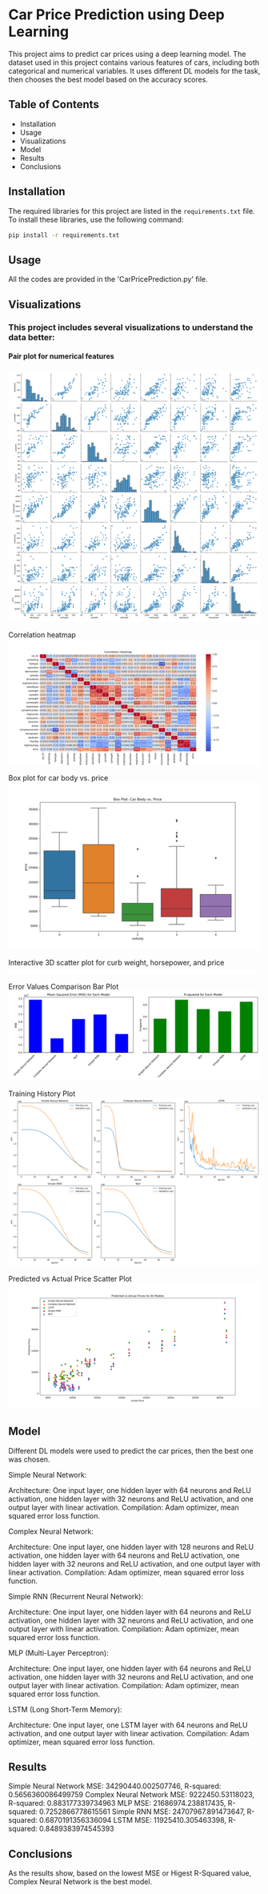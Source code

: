 # Car Price Prediction using Deep Learning

This project aims to predict car prices using a deep learning model. The dataset used in this project contains various features of cars, including both categorical and numerical variables. It uses different DL models for the task, then chooses the best model based on the accuracy scores.

## Table of Contents

- Installation
- Usage
- Visualizations
- Model
- Results
- Conclusions

## Installation

The required libraries for this project are listed in the `requirements.txt` file. To install these libraries, use the following command:

```bash
pip install -r requirements.txt
```

## Usage
All the codes are provided in the 'CarPricePrediction.py' file.

## Visualizations

### This project includes several visualizations to understand the data better:

#### Pair plot for numerical features

![Pair plot](../Images/PairPlot.png)

Correlation heatmap
![Heatmap](../Images/CorrelationHeatmap.png)

Box plot for car body vs. price
![Box plot](../Images/box_CarBody_vs_Price.png)

Interactive 3D scatter plot for curb weight, horsepower, and price
![Interactive Plot](../Images/interactive_3d_scatter_plot.svg)

Error Values Comparison Bar Plot
![Error Values Plot](../Images/ErrorValuesBarPlot.png)

Training History Plot
![Training History Plot](../Images/TrainingHistoryPlot.png)

Predicted vs Actual Price Scatter Plot
![Predicted vs Actual Price](../Images/Scatter_Predicted_vs_Actual.png)

## Model
Different DL models were used to predict the car prices, then the best one was chosen.

Simple Neural Network:

Architecture: One input layer, one hidden layer with 64 neurons and ReLU activation, one hidden layer with 32 neurons and ReLU activation, and one output layer with linear activation.
Compilation: Adam optimizer, mean squared error loss function.

Complex Neural Network:

Architecture: One input layer, one hidden layer with 128 neurons and ReLU activation, one hidden layer with 64 neurons and ReLU activation, one hidden layer with 32 neurons and ReLU activation, and one output layer with linear activation.
Compilation: Adam optimizer, mean squared error loss function.

Simple RNN (Recurrent Neural Network):

Architecture: One input layer, one hidden layer with 64 neurons and ReLU activation, one hidden layer with 32 neurons and ReLU activation, and one output layer with linear activation.
Compilation: Adam optimizer, mean squared error loss function.

MLP (Multi-Layer Perceptron):

Architecture: One input layer, one hidden layer with 64 neurons and ReLU activation, one hidden layer with 32 neurons and ReLU activation, and one output layer with linear activation.
Compilation: Adam optimizer, mean squared error loss function.

LSTM (Long Short-Term Memory):

Architecture: One input layer, one LSTM layer with 64 neurons and ReLU activation, and one output layer with linear activation.
Compilation: Adam optimizer, mean squared error loss function.

## Results

Simple Neural Network MSE: 34290440.002507746, R-squared: 0.5656360086499759
Complex Neural Network MSE: 9222450.53118023, R-squared: 0.883177339734963
MLP MSE: 21686974.238817435, R-squared: 0.7252866778615561
Simple RNN MSE: 24707967.891473647, R-squared: 0.6870191356336094
LSTM MSE: 11925410.305463398, R-squared: 0.8489383974545393

## Conclusions
As the results show, based on the lowest MSE or Higest R-Squared value, Complex Neural Network is the best model.
